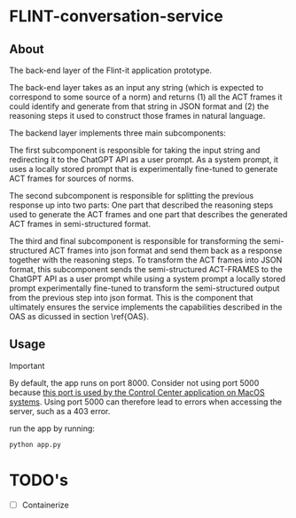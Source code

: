 # FLINT-conversation-service

## About
The back-end layer of the Flint-it application prototype.

The back-end layer takes as an input any string (which is expected to correspond to some source of a norm) and returns (1) all the ACT frames it could identify and generate from that string in JSON format and (2) the reasoning steps it used to construct those frames in natural language. 

The backend layer implements three main subcomponents: 

The first subcomponent is responsible for taking the input string and redirecting it to the ChatGPT API as a user prompt. As a system prompt, it uses a locally stored prompt that is experimentally fine-tuned to generate ACT frames for sources of norms. 

The second subcomponent is responsible for splitting the previous response up into  two parts: One part that described the reasoning steps used to generate the ACT frames and one part that describes the generated ACT frames in semi-structured format. 

The third and final subcomponent is responsible for transforming the semi-structured ACT frames into json format and send them back as a response together with the reasoning steps. To transform the ACT frames into JSON format, this subcomponent sends the semi-structured ACT-FRAMES to the ChatGPT API as a user prompt while using a system prompt a locally stored prompt experimentally fine-tuned to transform the semi-structured output from the previous step into json format. This is the component that ultimately ensures the service implements the capabilities described in the OAS as dicussed in section \ref{OAS}.



## Usage
> [!IMPORTANT]
> By default, the app runs on port 8000. Consider not using port 5000 because [this port is used by the Control Center application on MacOS systems](https://stackoverflow.com/questions/72795799/how-to-solve-403-error-with-flask-in-python). Using port 5000 can therefore lead to errors when accessing the server, such as a 403 error.

run the app by running:
```bash
python app.py
```


# TODO's
- [ ] Containerize